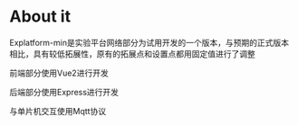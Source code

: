 # About it

Explatform-min是实验平台网络部分为试用开发的一个版本，与预期的正式版本相比，具有较低拓展性，原有的拓展点和设置点都用固定值进行了调整

前端部分使用Vue2进行开发

后端部分使用Express进行开发

与单片机交互使用Mqtt协议

